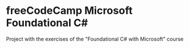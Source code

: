 # freeCodeCamp Microsoft Foundational C#
Project with the exercises of the "Foundational C# with Microsoft" course

